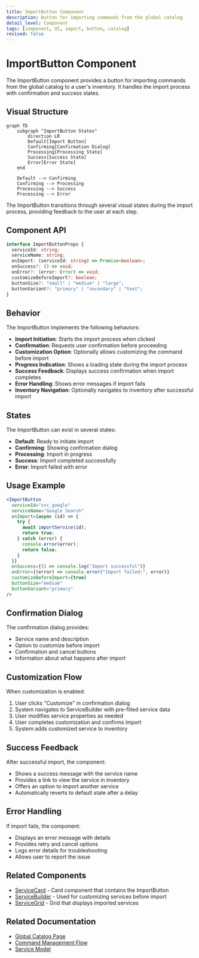```yaml
---
title: ImportButton Component
description: Button for importing commands from the global catalog
detail_level: Component
tags: [component, UI, import, button, catalog]
revised: false
---
```


# ImportButton Component

The ImportButton component provides a button for importing commands from the global catalog to a user's inventory. It handles the import process with confirmation and success states.

## Visual Structure

```mermaid
graph TD
    subgraph "ImportButton States"
        direction LR
        Default[Import Button]
        Confirming[Confirmation Dialog]
        Processing[Processing State]
        Success[Success State]
        Error[Error State]
    end

    Default --> Confirming
    Confirming --> Processing
    Processing --> Success
    Processing --> Error
```

The ImportButton transitions through several visual states during the import process, providing feedback to the user at each step.

## Component API

```typescript
interface ImportButtonProps {
  serviceId: string;
  serviceName: string;
  onImport: (serviceId: string) => Promise<boolean>;
  onSuccess?: () => void;
  onError?: (error: Error) => void;
  customizeBeforeImport?: boolean;
  buttonSize?: "small" | "medium" | "large";
  buttonVariant?: "primary" | "secondary" | "text";
}
```

## Behavior

The ImportButton implements the following behaviors:

- **Import Initiation**: Starts the import process when clicked
- **Confirmation**: Requests user confirmation before proceeding
- **Customization Option**: Optionally allows customizing the command before import
- **Progress Indication**: Shows a loading state during the import process
- **Success Feedback**: Displays success confirmation when import completes
- **Error Handling**: Shows error messages if import fails
- **Inventory Navigation**: Optionally navigates to inventory after successful import

## States

The ImportButton can exist in several states:

- **Default**: Ready to initiate import
- **Confirming**: Showing confirmation dialog
- **Processing**: Import in progress
- **Success**: Import completed successfully
- **Error**: Import failed with error

## Usage Example

```jsx
<ImportButton
  serviceId="svc_google"
  serviceName="Google Search"
  onImport={async (id) => {
    try {
      await importService(id);
      return true;
    } catch (error) {
      console.error(error);
      return false;
    }
  }}
  onSuccess={() => console.log("Import successful")}
  onError={(error) => console.error("Import failed:", error)}
  customizeBeforeImport={true}
  buttonSize="medium"
  buttonVariant="primary"
/>
```

## Confirmation Dialog

The confirmation dialog provides:

- Service name and description
- Option to customize before import
- Confirmation and cancel buttons
- Information about what happens after import

## Customization Flow

When customization is enabled:

1. User clicks "Customize" in confirmation dialog
2. System navigates to ServiceBuilder with pre-filled service data
3. User modifies service properties as needed
4. User completes customization and confirms import
5. System adds customized service to inventory

## Success Feedback

After successful import, the component:

- Shows a success message with the service name
- Provides a link to view the service in inventory
- Offers an option to import another service
- Automatically reverts to default state after a delay

## Error Handling

If import fails, the component:

- Displays an error message with details
- Provides retry and cancel options
- Logs error details for troubleshooting
- Allows user to report the issue

## Related Components

- [ServiceCard](ServiceCard.md) - Card component that contains the ImportButton
- [ServiceBuilder](ServiceBuilder.md) - Used for customizing services before import
- [ServiceGrid](ServiceGrid.md) - Grid that displays imported services

## Related Documentation

- [Global Catalog Page](../pages/global-catalog.md)
- [Command Management Flow](../flows/command-management.md)
- [Service Model](../models/service.md)
